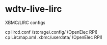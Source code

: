 wdtv-live-lirc
==============

XBMC/LIRC configs 

cp lircd.conf /storage/.config/ (OpenElec RPI)  
cp Lircmap.xml .xbmc/userdata/ (OpenElec RPI)  
